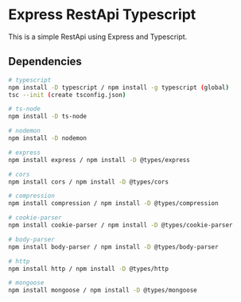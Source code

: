 # Express RestApi Typescript

This is a simple RestApi using Express and Typescript.

## Dependencies

```bash
# typescript
npm install -D typescript / npm install -g typescript (global)
tsc --init (create tsconfig.json)

# ts-node
npm install -D ts-node

# nodemon
npm install -D nodemon

# express
npm install express / npm install -D @types/express

# cors
npm install cors / npm install -D @types/cors

# compression
npm install compression / npm install -D @types/compression

# cookie-parser
npm install cookie-parser / npm install -D @types/cookie-parser

# body-parser
npm install body-parser / npm install -D @types/body-parser

# http
npm install http / npm install -D @types/http 

# mongoose
npm install mongoose / npm install -D @types/mongoose
```
